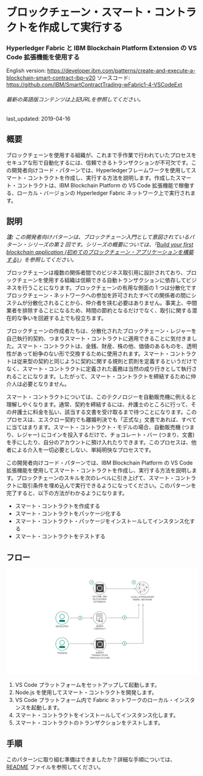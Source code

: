 # ブロックチェーン・スマート・コントラクトを作成して実行する

### Hyperledger Fabric と IBM Blockchain Platform Extension の VS Code 拡張機能を使用する

English version: https://developer.ibm.com/patterns/create-and-execute-a-blockchain-smart-contract-ibp-v20
  ソースコード: https://github.com/IBM/SmartContractTrading-wFabric1-4-VSCodeExt

###### 最新の英語版コンテンツは上記URLを参照してください。
last_updated: 2019-04-16

 ## 概要

ブロックチェーンを使用する組織が、これまで手作業で行われていたプロセスをセキュアな形で自動化するには、信頼できるトランザクションが不可欠です。この開発者向けコード・パターンでは、Hyperledgerフレームワークを使用してスマート・コントラクトを作成し、実行する方法を説明します。作成したスマート・コントラクトは、IBM Blockchain Platform の VS Code 拡張機能で稼働する、ローカル・バージョンの Hyperledger Fabric ネットワーク上で実行されます。

## 説明

_**注:** この開発者向けパターンは、ブロックチェーン入門として意図されているパターン・シリーズの第 2 回です。シリーズの概要については、「[Build your first blockchain application (初めてのブロックチェーン・アプリケーションを構築する)](https://developer.ibm.com/series/code-pattern-series-build-your-first-blockchain-application/)」を参照してください。_

ブロックチェーンは複数の関係者間でのビジネス取引用に設計されており、ブロックチェーンを使用する組織は信頼できる自動トランザクションに依存してビジネスを行うことになります。ブロックチェーンの有用な側面の 1 つは分散化ですブロックチェーン・ネットワークへの参加を許可されたすべての関係者の間にシステムが分散化されることから、仲介者を挟む必要はありません。事実上、中間業者を排除することになるため、時間の節約となるだけでなく、取引に関する潜在的な争いを回避する上でも役立ちます。

ブロックチェーンの作成者たちは、分散化されたブロックチェーン・レジャーを自己執行的契約、つまりスマート・コントラクトに適用できることに気付きました。スマート・コントラクトは、金銭、財産、株の他、価値のあるものを、透明性があって紛争のない形で交換するために使用されます。スマート・コントラクトは従来型の契約と同じように契約に関する規則と罰則を定義するというだけでなく、スマート・コントラクトに定義された義務は当然の成り行きとして執行されることになります。したがって、スマート・コントラクトを締結するために仲介人は必要となりません。

スマート・コントラクトについては、このテクノロジーを自動販売機に例えると理解しやくなります。通常、契約を締結するには、弁護士のところに行って、その弁護士に料金を払い、該当する文書を受け取るまで待つことになります。このプロセスは、エスクロー契約でも離婚判決でも「正式な」文書であれば、すべてに当てはまります。スマート・コントラクト・モデルの場合、自動販売機 (つまり、レジャー) にコインを投入するだけで、チョコレート・バー (つまり、文書) を手にしたり、自分のアカウントに預け入れたりできます。このプロセスは、他者による介入を一切必要としない、単純明快なプロセスです。

この開発者向けコード・パターンでは、IBM Blockchain Platform の VS Code 拡張機能を使用してスマート・コントラクトを作成し、実行する方法を説明します。ブロックチェーンのスキルを次のレベルに引き上げて、スマート・コントラクトに取引条件を埋め込んで実行できるようになってください。このパターンを完了すると、以下の方法がわかるようになります。

* スマート・コントラクトを作成する
* スマート・コントラクトをパッケージ化する
* スマート・コントラクト・パッケージをインストールしてインスタンス化する
* スマート・コントラクトをテストする

## フロー

![フロー](./images/arch.png)

1. VS Code プラットフォームをセットアップして起動します。
1. Node.js を使用してスマート・コントラクトを開発します。
1. VS Code プラットフォーム内で Fabric ネットワークのローカル・インスタンスを起動します。
1. スマート・コントラクトをインストールしてインスタンス化します。
1. スマート・コントラクトのトランザクションをテストします。

## 手順

このパターンに取り組む準備はできましたか？詳細な手順については、[README](https://github.com/IBM/SmartContractTrading-wFabric1-4-VSCodeExt/blob/master/README.md) ファイルを参照してください。
